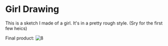<h1>Girl Drawing</h1>

<p>This is a sketch I made of a girl. It's in a pretty rough style. (Sry for the first few heics)</p>

Final product: 
![8](https://github.com/user-attachments/assets/ab245247-31fe-4ba9-a7cb-f4560df68086)
